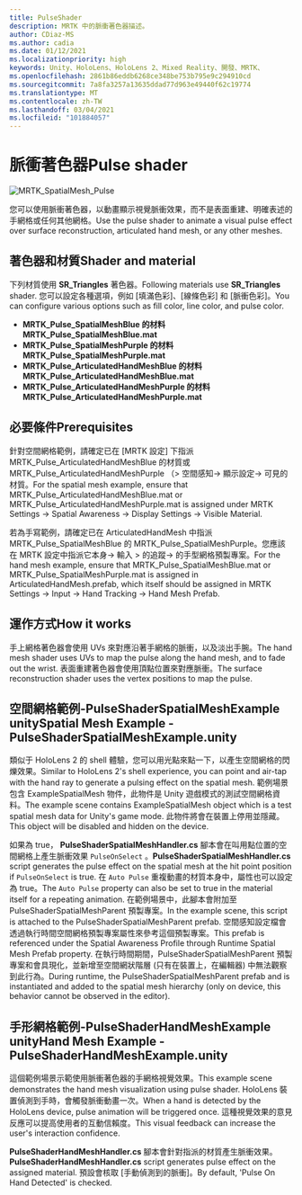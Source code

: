 ```yaml
---
title: PulseShader
description: MRTK 中的脈衝著色器描述。
author: CDiaz-MS
ms.author: cadia
ms.date: 01/12/2021
ms.localizationpriority: high
keywords: Unity、HoloLens、HoloLens 2、Mixed Reality、開發、MRTK、
ms.openlocfilehash: 2861b86eddb6268ce348be753b795e9c294910cd
ms.sourcegitcommit: 7a8fa3257a13635ddad77d963e49440f62c19774
ms.translationtype: MT
ms.contentlocale: zh-TW
ms.lasthandoff: 03/04/2021
ms.locfileid: "101884057"
---
```

# <a name="pulse-shader"></a><span data-ttu-id="26c53-104">脈衝著色器</span><span class="sxs-lookup"><span data-stu-id="26c53-104">Pulse shader</span></span>

![MRTK_SpatialMesh_Pulse](https://user-images.githubusercontent.com/13754172/68261851-3489e200-fff6-11e9-9f6c-5574a7dd8db7.gif)

<span data-ttu-id="26c53-106">您可以使用脈衝著色器，以動畫顯示視覺脈衝效果，而不是表面重建、明確表述的手網格或任何其他網格。</span><span class="sxs-lookup"><span data-stu-id="26c53-106">Use the pulse shader to animate a visual pulse effect over surface reconstruction, articulated hand mesh, or any other meshes.</span></span>

## <a name="shader-and-material"></a><span data-ttu-id="26c53-107">著色器和材質</span><span class="sxs-lookup"><span data-stu-id="26c53-107">Shader and material</span></span>

<span data-ttu-id="26c53-108">下列材質使用 **SR_Triangles** 著色器。</span><span class="sxs-lookup"><span data-stu-id="26c53-108">Following materials use **SR_Triangles** shader.</span></span> <span data-ttu-id="26c53-109">您可以設定各種選項，例如 [填滿色彩]、[線條色彩] 和 [脈衝色彩]。</span><span class="sxs-lookup"><span data-stu-id="26c53-109">You can configure various options such as fill color, line color, and pulse color.</span></span>

- <span data-ttu-id="26c53-110">**MRTK_Pulse_SpatialMeshBlue 的材料**</span><span class="sxs-lookup"><span data-stu-id="26c53-110">**MRTK_Pulse_SpatialMeshBlue.mat**</span></span> 
- <span data-ttu-id="26c53-111">**MRTK_Pulse_SpatialMeshPurple 的材料**</span><span class="sxs-lookup"><span data-stu-id="26c53-111">**MRTK_Pulse_SpatialMeshPurple.mat**</span></span> 
- <span data-ttu-id="26c53-112">**MRTK_Pulse_ArticulatedHandMeshBlue 的材料**</span><span class="sxs-lookup"><span data-stu-id="26c53-112">**MRTK_Pulse_ArticulatedHandMeshBlue.mat**</span></span> 
- <span data-ttu-id="26c53-113">**MRTK_Pulse_ArticulatedHandMeshPurple 的材料**</span><span class="sxs-lookup"><span data-stu-id="26c53-113">**MRTK_Pulse_ArticulatedHandMeshPurple.mat**</span></span> 

## <a name="prerequisites"></a><span data-ttu-id="26c53-114">必要條件</span><span class="sxs-lookup"><span data-stu-id="26c53-114">Prerequisites</span></span>

<span data-ttu-id="26c53-115">針對空間網格範例，請確定已在 [MRTK 設定] 下指派 MRTK_Pulse_ArticulatedHandMeshBlue 的材質或 MRTK_Pulse_ArticulatedHandMeshPurple （> 空間感知-> 顯示設定-> 可見的材質。</span><span class="sxs-lookup"><span data-stu-id="26c53-115">For the spatial mesh example, ensure that MRTK_Pulse_ArticulatedHandMeshBlue.mat or MRTK_Pulse_ArticulatedHandMeshPurple.mat is assigned under MRTK Settings -> Spatial Awareness -> Display Settings -> Visible Material.</span></span>

<span data-ttu-id="26c53-116">若為手寫範例，請確定已在 ArticulatedHandMesh 中指派 MRTK_Pulse_SpatialMeshBlue 的 MRTK_Pulse_SpatialMeshPurple。您應該在 MRTK 設定中指派它本身-> 輸入 > 的追蹤-> 的手型網格預製專案。</span><span class="sxs-lookup"><span data-stu-id="26c53-116">For the hand mesh example, ensure that MRTK_Pulse_SpatialMeshBlue.mat or MRTK_Pulse_SpatialMeshPurple.mat is assigned in ArticulatedHandMesh.prefab, which itself should be assigned in MRTK Settings -> Input -> Hand Tracking -> Hand Mesh Prefab.</span></span>

## <a name="how-it-works"></a><span data-ttu-id="26c53-117">運作方式</span><span class="sxs-lookup"><span data-stu-id="26c53-117">How it works</span></span>

<span data-ttu-id="26c53-118">手上網格著色器會使用 UVs 來對應沿著手網格的脈衝，以及淡出手腕。</span><span class="sxs-lookup"><span data-stu-id="26c53-118">The hand mesh shader uses UVs to map the pulse along the hand mesh, and to fade out the wrist.</span></span> <span data-ttu-id="26c53-119">表面重建著色器會使用頂點位置來對應脈衝。</span><span class="sxs-lookup"><span data-stu-id="26c53-119">The surface reconstruction shader uses the vertex positions to map the pulse.</span></span>

## <a name="spatial-mesh-example---pulseshaderspatialmeshexampleunity"></a><span data-ttu-id="26c53-120">空間網格範例-PulseShaderSpatialMeshExample unity</span><span class="sxs-lookup"><span data-stu-id="26c53-120">Spatial Mesh Example - PulseShaderSpatialMeshExample.unity</span></span>

<span data-ttu-id="26c53-121">類似于 HoloLens 2 的 shell 體驗，您可以用光點來點一下，以產生空間網格的閃爍效果。</span><span class="sxs-lookup"><span data-stu-id="26c53-121">Similar to HoloLens 2's shell experience, you can point and air-tap with the hand ray to generate a pulsing effect on the spatial mesh.</span></span> <span data-ttu-id="26c53-122">範例場景包含 ExampleSpatialMesh 物件，此物件是 Unity 遊戲模式的測試空間網格資料。</span><span class="sxs-lookup"><span data-stu-id="26c53-122">The example scene contains ExampleSpatialMesh object which is a test spatial mesh data for Unity's game mode.</span></span> <span data-ttu-id="26c53-123">此物件將會在裝置上停用並隱藏。</span><span class="sxs-lookup"><span data-stu-id="26c53-123">This object will be disabled and hidden on the device.</span></span>

<span data-ttu-id="26c53-124">如果為 true， **PulseShaderSpatialMeshHandler.cs** 腳本會在叫用點位置的空間網格上產生脈衝效果 `PulseOnSelect` 。</span><span class="sxs-lookup"><span data-stu-id="26c53-124">**PulseShaderSpatialMeshHandler.cs** script generates the pulse effect on the spatial mesh at the hit point position if `PulseOnSelect` is true.</span></span> <span data-ttu-id="26c53-125">在  `Auto Pulse` 重複動畫的材質本身中，屬性也可以設定為 true。</span><span class="sxs-lookup"><span data-stu-id="26c53-125">The  `Auto Pulse` property can also be set to true in the material itself for a repeating animation.</span></span>  <span data-ttu-id="26c53-126">在範例場景中，此腳本會附加至 PulseShaderSpatialMeshParent 預製專案。</span><span class="sxs-lookup"><span data-stu-id="26c53-126">In the example scene, this script is attached to the PulseShaderSpatialMeshParent prefab.</span></span>  <span data-ttu-id="26c53-127">空間感知設定檔會透過執行時間空間網格預製專案屬性來參考這個預製專案。</span><span class="sxs-lookup"><span data-stu-id="26c53-127">This prefab is referenced under the Spatial Awareness Profile through Runtime Spatial Mesh Prefab property.</span></span> <span data-ttu-id="26c53-128">在執行時間期間，PulseShaderSpatialMeshParent 預製專案和會具現化，並新增至空間網狀階層 (只有在裝置上，在編輯器) 中無法觀察到此行為。</span><span class="sxs-lookup"><span data-stu-id="26c53-128">During runtime, the PulseShaderSpatialMeshParent prefab and is instantiated and added to the spatial mesh hierarchy (only on device, this behavior cannot be observed in the editor).</span></span>

## <a name="hand-mesh-example---pulseshaderhandmeshexampleunity"></a><span data-ttu-id="26c53-129">手形網格範例-PulseShaderHandMeshExample unity</span><span class="sxs-lookup"><span data-stu-id="26c53-129">Hand Mesh Example - PulseShaderHandMeshExample.unity</span></span>

<span data-ttu-id="26c53-130">這個範例場景示範使用脈衝著色器的手網格視覺效果。</span><span class="sxs-lookup"><span data-stu-id="26c53-130">This example scene demonstrates the hand mesh visualization using pulse shader.</span></span> <span data-ttu-id="26c53-131">HoloLens 裝置偵測到手時，會觸發脈衝動畫一次。</span><span class="sxs-lookup"><span data-stu-id="26c53-131">When a hand is detected by the HoloLens device, pulse animation will be triggered once.</span></span> <span data-ttu-id="26c53-132">這種視覺效果的意見反應可以提高使用者的互動信賴度。</span><span class="sxs-lookup"><span data-stu-id="26c53-132">This visual feedback can increase the user's interaction confidence.</span></span> 

<span data-ttu-id="26c53-133">**PulseShaderHandMeshHandler.cs** 腳本會針對指派的材質產生脈衝效果。</span><span class="sxs-lookup"><span data-stu-id="26c53-133">**PulseShaderHandMeshHandler.cs** script generates pulse effect on the assigned material.</span></span> <span data-ttu-id="26c53-134">預設會核取 [手動偵測到的脈衝]。</span><span class="sxs-lookup"><span data-stu-id="26c53-134">By default, 'Pulse On Hand Detected' is checked.</span></span>
